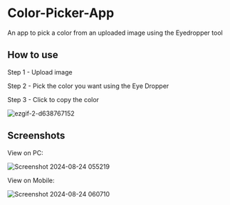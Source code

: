 # Color-Picker-App
An app to pick a color from an uploaded image using the Eyedropper tool

## How to use

Step 1 - Upload image

Step 2 - Pick the color you want using the Eye Dropper

Step 3 - Click to copy the color


![ezgif-2-d638767152](https://github.com/user-attachments/assets/9d6bf640-0744-437e-aa92-4891bc973147)

## Screenshots
View on PC: 

![Screenshot 2024-08-24 055219](https://github.com/user-attachments/assets/64ba35f7-bb38-4365-b151-348a351febbf)

View on Mobile: 

![Screenshot 2024-08-24 060710](https://github.com/user-attachments/assets/863015c8-3c35-43a6-930f-adf70778a499)
